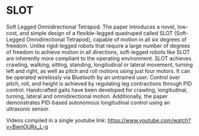 # SLOT
Soft Legged Omnidirectional Tetrapod.
The paper introduces a novel, low-cost, and simple design of a flexible-legged quadruped called SLOT (Soft-Legged Omnidirectional Tetrapod), capable of motion in all six degrees of freedom. Unlike rigid-legged robots that require a large number of degrees of freedom to achieve motion in all directions, soft-legged robots like SLOT are inherently more compliant to the operating environment.
SLOT achieves crawling, walking, sitting, standing, longitudinal or lateral movement, turning left and right, as well as pitch and roll motions using just four motors. It can be operated wirelessly via Bluetooth by an untrained user. Control over pitch, roll, and height is achieved by regulating leg contractions through PID control. Handcrafted gaits have been developed for crawling, longitudinal, turning, lateral and omnidirectional motion. Additionally, the paper demonstrates PID-based autonomous longitudinal control using an ultrasonic sensor.

Videos compiled in a single youtube link:
https://www.youtube.com/watch?v=BwnOURx_L-g
